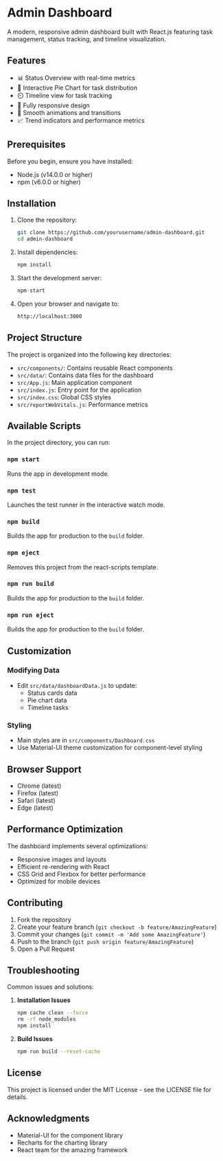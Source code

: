# Admin Dashboard

A modern, responsive admin dashboard built with React.js featuring task management, status tracking, and timeline visualization.

## Features

- 📊 Status Overview with real-time metrics
- 🥧 Interactive Pie Chart for task distribution
- ⏲️ Timeline view for task tracking
- 📱 Fully responsive design
- 💫 Smooth animations and transitions
- 📈 Trend indicators and performance metrics

## Prerequisites

Before you begin, ensure you have installed:
- Node.js (v14.0.0 or higher)
- npm (v6.0.0 or higher)

## Installation

1. Clone the repository:
   ```bash
   git clone https://github.com/yourusername/admin-dashboard.git
   cd admin-dashboard
   ```

2. Install dependencies:
   ```bash
   npm install
   ```

3. Start the development server:
   ```bash
   npm start
   ```

4. Open your browser and navigate to:
   ```bash
   http://localhost:3000                

## Project Structure

The project is organized into the following key directories:

- `src/components/`: Contains reusable React components
- `src/data/`: Contains data files for the dashboard
- `src/App.js`: Main application component
- `src/index.js`: Entry point for the application
- `src/index.css`: Global CSS styles
- `src/reportWebVitals.js`: Performance metrics


## Available Scripts

In the project directory, you can run:

### `npm start`

Runs the app in development mode.                       

### `npm test`

Launches the test runner in the interactive watch mode.

### `npm build`

Builds the app for production to the `build` folder.

### `npm eject`

Removes this project from the react-scripts template.

### `npm run build`

Builds the app for production to the `build` folder.

### `npm run eject`

Builds the app for production to the `build` folder.


## Customization

### Modifying Data
- Edit `src/data/dashboardData.js` to update:
  - Status cards data
  - Pie chart data
  - Timeline tasks

### Styling
- Main styles are in `src/components/Dashboard.css`
- Use Material-UI theme customization for component-level styling

## Browser Support

- Chrome (latest)
- Firefox (latest)
- Safari (latest)
- Edge (latest)

## Performance Optimization

The dashboard implements several optimizations:
- Responsive images and layouts
- Efficient re-rendering with React
- CSS Grid and Flexbox for better performance
- Optimized for mobile devices

## Contributing

1. Fork the repository
2. Create your feature branch (`git checkout -b feature/AmazingFeature`)
3. Commit your changes (`git commit -m 'Add some AmazingFeature'`)
4. Push to the branch (`git push origin feature/AmazingFeature`)
5. Open a Pull Request

## Troubleshooting

Common issues and solutions:

1. **Installation Issues**
   ```bash
   npm cache clean --force
   rm -rf node_modules
   npm install
   ```

2. **Build Issues**
   ```bash
   npm run build --reset-cache
   ```

## License

This project is licensed under the MIT License - see the LICENSE file for details.

## Acknowledgments

- Material-UI for the component library
- Recharts for the charting library
- React team for the amazing framework

